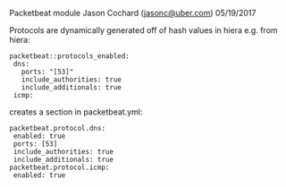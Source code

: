 Packetbeat module
Jason Cochard (jasonc@uber.com)
05/19/2017

Protocols are dynamically generated off of hash values in hiera
e.g. from hiera:
```
packetbeat::protocols_enabled:
 dns:
   ports: "[53]"
   include_authorities: true
   include_additionals: true
 icmp:
```
creates a section in packetbeat.yml:
```
packetbeat.protocol.dns:
 enabled: true
 ports: [53]
 include_authorities: true
 include_additionals: true
packetbeat.protocol.icmp:
 enabled: true
```
